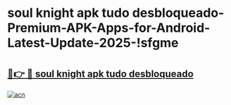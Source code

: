 # soul knight apk tudo desbloqueado-Premium-APK-Apps-for-Android-Latest-Update-2025-!sfgme

# <h2><a href="https://googleone.com">🔗👉 🔴 soul knight apk tudo desbloqueado</a></h2>

[![acn](https://github.com/user-attachments/assets/0f9c940e-d8b0-45ae-aac7-cd30a18b3e1c)](https://googleone.com)

